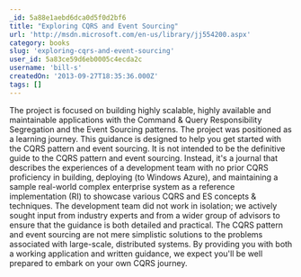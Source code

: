 ```yaml
---
_id: 5a88e1aebd6dca0d5f0d2bf6
title: "Exploring CQRS and Event Sourcing"
url: 'http://msdn.microsoft.com/en-us/library/jj554200.aspx'
category: books
slug: 'exploring-cqrs-and-event-sourcing'
user_id: 5a83ce59d6eb0005c4ecda2c
username: 'bill-s'
createdOn: '2013-09-27T18:35:36.000Z'
tags: []
---
```


The project is focused on building highly scalable, highly available and maintainable applications with the Command & Query Responsibility Segregation and the Event Sourcing patterns.
The project was positioned as a learning journey. This guidance is designed to help you get started with the CQRS pattern and event sourcing. It is not intended to be the definitive guide to the CQRS pattern and event sourcing. Instead, it's a journal that describes the experiences of a development team with no prior CQRS proficiency in building, deploying (to Windows Azure), and maintaining a sample real-world complex enterprise system as a reference implementation (RI) to showcase various CQRS and ES concepts & techniques. The development team did not work in isolation; we actively sought input from industry experts and from a wider group of advisors to ensure that the guidance is both detailed and practical.
The CQRS pattern and event sourcing are not mere simplistic solutions to the problems associated with large-scale, distributed systems. By providing you with both a working application and written guidance, we expect you'll be well prepared to embark on your own CQRS journey.
